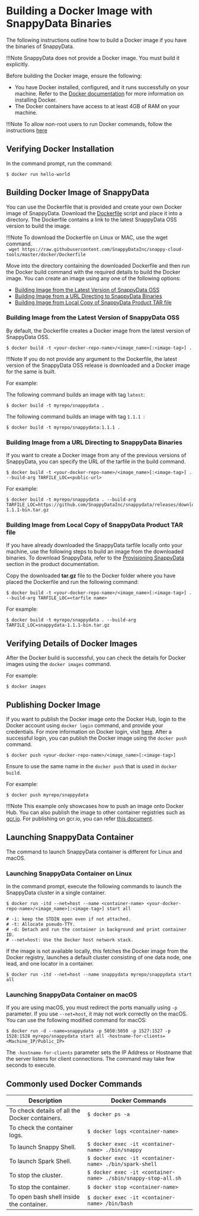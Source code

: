 <a id="getting-started-with-docker-image"></a>
# Building a Docker Image with SnappyData Binaries

The following instructions outline how to build a Docker image if you have the binaries of SnappyData.</br>

!!!Note
	SnappyData does not provide a Docker image. You must build it explicitly.

Before building the Docker image, ensure the following:

*	You have Docker installed, configured, and it runs successfully on your machine. Refer to the [Docker documentation](http://docs.docker.com/installation) for more information on installing Docker.
*	The Docker containers have access to at least 4GB of RAM on your machine.

!!!Note
	To allow non-root users to run Docker commands, follow the instructions [here](https://docs.docker.com/install/linux/linux-postinstall)

## Verifying Docker Installation</br>
In the command prompt, run the command:

```pre
$ docker run hello-world

```

<a id="build-your-docker"></a>
## Building Docker Image of SnappyData</br>

You can use the Dockerfile that is provided and create your own Docker image of SnappyData. Download the [Dockerfile](https://github.com/SnappyDataInc/snappy-cloud-tools/blob/master/docker/Dockerfile) script and place it into a directory. The Dockerfile contains a link to the latest SnappyData OSS version to build the image.

!!!Note
	To download the Dockerfile on Linux or MAC, use the wget command. </br>` wget https://raw.githubusercontent.com/SnappyDataInc/snappy-cloud-tools/master/docker/Dockerfile`

Move into the directory containing the downloaded Dockerfile and then run the Docker build command with the required details to build the Docker image. You can create an image using any one of the following options:

*	[Building Image from the Latest Version of SnappyData OSS](#builddockerimagesnappy)
*	[Building Image from a URL Directing to SnappyData Binaries](#builddockerurl)
*	[Building Image from Local Copy of SnappyData Product TAR file](#builddockerimageslocal)


<a id="builddockerimagesnappy"></a>
### Building Image from the Latest Version of SnappyData OSS

By default, the Dockerfile creates a Docker image from the latest version of SnappyData OSS.

```
$ docker build -t <your-docker-repo-name>/<image_name>[:<image-tag>] .
```

!!!Note
	If you do not provide any argument to the Dockerfile, the latest version of the SnappyData OSS release is downloaded and a Docker image for the same is built.

For example:

The following command builds an image with tag `latest`:

```
$ docker build -t myrepo/snappydata .
```

The following command builds an image with tag `1.1.1 `:

```
$ docker build -t myrepo/snappydata:1.1.1 .
```

<a id="builddockerurl"></a>
### Building Image from a URL Directing to SnappyData Binaries

If you want to create a Docker image from any of the previous versions of SnappyData, you can specify the URL of the tarfile in the build command.


```
$ docker build -t <your-docker-repo-name>/<image_name>[:<image-tag>] . --build-arg TARFILE_LOC=<public-url>

```

For example:

```
$ docker build -t myrepo/snappydata . --build-arg TARFILE_LOC=https://github.com/SnappyDataInc/snappydata/releases/download/v1.1.1/snappydata-1.1.1-bin.tar.gz
```

<a id="builddockerimageslocal"></a>
### Building Image from Local Copy of SnappyData Product TAR file

If you have already downloaded the SnappyData tarfile locally onto your machine, use the following steps to build an image from the downloaded binaries. To download SnappyData, refer to the [Provisioning SnappyData](https://snappydatainc.github.io/snappydata/install/) section in the product documentation.

Copy the downloaded **tar.gz** file to the Docker folder where you have placed the Dockerfile and run the following command:

```
$ docker build -t <your-docker-repo-name>/<image_name>[:<image-tag>] . --build-arg TARFILE_LOC=<tarfile name>

```

For example:

```
$ docker build -t myrepo/snappydata . --build-arg TARFILE_LOC=snappydata-1.1.1-bin.tar.gz
```


## Verifying Details of Docker Images

After the Docker build is successful, you can check the details for Docker images using the `docker images` command.

For example:

```
$ docker images

```

## Publishing Docker Image

If you want to publish the Docker image onto the Docker Hub, login to the Docker account using `docker login` command, and provide your credentials. For more information on Docker login, visit [here](https://docs.docker.com/engine/reference/commandline/login). After a successful login, you can publish the Docker image using the `docker push` command.

```
$ docker push <your-docker-repo-name>/<image_name>[:<image-tag>]
```
Ensure to use the same name in the `docker push` that is used in `docker build`.

For example:

```
$ docker push myrepo/snappydata
```
!!!Note
	This example only showcases how to push an image onto Docker Hub. You can also publish the image to other container registries such as [gcr.io](http://gcr.io). For publishing on gcr.io, you can refer [this document](https://cloud.google.com/container-registry/docs/pushing-and-pulling).

## Launching SnappyData Container

The command to launch SnappyData container is different for Linux and macOS. 

### Launching SnappyData Container on Linux

In the command prompt, execute the following commands to launch the SnappyData cluster in a single container.

```
$ docker run -itd --net=host --name <container-name> <your-docker-repo-name>/<image_name>[:<image-tag>] start all

# -i: keep the STDIN open even if not attached.
# -t: Allocate pseudo-TTY.
# -d: Detach and run the container in background and print container ID.
# --net=host: Use the Docker host network stack.
```

If the image is not available locally, this fetches the Docker image from the Docker registry, launches a default cluster consisting of one data node, one lead, and one locator in a container.



```
$ docker run -itd --net=host --name snappydata myrepo/snappydata start all

```

### Launching SnappyData Container on macOS

If you are using macOS, you must redirect the ports manually using `-p` parameter. If you use `--net=host`, it may not work correctly on the macOS. You can use the following modified command for macOS:

```
$ docker run -d --name=snappydata -p 5050:5050 -p 1527:1527 -p 1528:1528 myrepo/snappydata start all -hostname-for-clients=<Machine_IP/Public_IP>
```

The `-hostname-for-clients` parameter sets the IP Address or Hostname that the server listens for client connections. The command may take few seconds to execute.


## Commonly used Docker Commands

| Description| Docker Commands |
|--------|--------|
|      To check details of all the Docker containers.  |     `$ docker ps -a `  |
|      To check the container logs.  |     `$ docker logs <container-name>`   |
|      To launch Snappy Shell. |     `$ docker exec -it <container-name> ./bin/snappy`   |
|     To launch Spark Shell.  |     `$ docker exec -it <container-name> ./bin/spark-shell `  |
|      To stop the cluster.  |     `$ docker exec -it <container-name> ./sbin/snappy-stop-all.sh `  |
|      To stop the container.  |     `$ docker stop <container-name> ` |
|      To open bash shell inside the container. |     `$ docker exec -it <container-name> /bin/bash`  |
